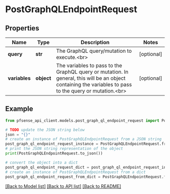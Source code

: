 # PostGraphQLEndpointRequest


## Properties

Name | Type | Description | Notes
------------ | ------------- | ------------- | -------------
**query** | **str** | The GraphQL query/mutation to execute.&lt;br&gt; | [optional] 
**variables** | **object** | The variables to pass to the GraphQL query or mutation. In general, this will be an object containing the variables to pass to the query or mutation.&lt;br&gt; | [optional] 

## Example

```python
from pfsense_api_client.models.post_graph_ql_endpoint_request import PostGraphQLEndpointRequest

# TODO update the JSON string below
json = "{}"
# create an instance of PostGraphQLEndpointRequest from a JSON string
post_graph_ql_endpoint_request_instance = PostGraphQLEndpointRequest.from_json(json)
# print the JSON string representation of the object
print(PostGraphQLEndpointRequest.to_json())

# convert the object into a dict
post_graph_ql_endpoint_request_dict = post_graph_ql_endpoint_request_instance.to_dict()
# create an instance of PostGraphQLEndpointRequest from a dict
post_graph_ql_endpoint_request_from_dict = PostGraphQLEndpointRequest.from_dict(post_graph_ql_endpoint_request_dict)
```
[[Back to Model list]](../README.md#documentation-for-models) [[Back to API list]](../README.md#documentation-for-api-endpoints) [[Back to README]](../README.md)


